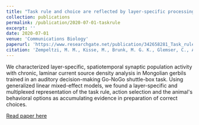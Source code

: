 ```yaml
---
title: "Task rule and choice are reflected by layer-specific processing in rodent auditory cortical microcircuits"
collection: publications
permalink: /publication/2020-07-01-taskrule
excerpt: ''
date: 2020-07-01
venue: 'Communications Biology'
paperurl: 'https://www.researchgate.net/publication/342658281_Task_rule_and_choice_are_reflected_by_layer-specific_processing_in_rodent_auditory_cortical_microcircuits'
citation: 'Zempeltzi, M. M., Kisse, M., Brunk, M. G. K., Glemser, C., Aksit, S., Deane, K. E.,et  al.  (2020).  Task  rule  and  choice  are  reflected  by  layer-specific  processing in rodent auditory cortical microcircuits. <i>Communications Biology</i>, 3(1). doi: 10.1038/s42003-020-1073-3.'
---
```


We characterized layer-specific, spatiotemporal synaptic population activity with chronic, laminar current source density analysis in Mongolian gerbils trained in an auditory decision-making Go-NoGo shuttle-box task. Using generalized linear mixed-effect models, we found a layer-specific and multiplexed representation of the task rule, action selection and the animal's behavioral options as accumulating evidence in preparation of correct choices.

[Read paper here](https://www.researchgate.net/publication/342658281_Task_rule_and_choice_are_reflected_by_layer-specific_processing_in_rodent_auditory_cortical_microcircuits)
